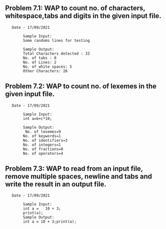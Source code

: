 
##  Problem 7.1: WAP to count no. of characters, whitespace,tabs and digits in the given input file.
       Date - 17/09/2021

```
        Sample Input:
        Some randoms lines for testing

        Sample Output:
        Total Characters detected : 33
        No. of tabs : 0
        No. of Lines: 2 
        No. of white spaces: 5 
        Other Characters: 26

```

## Problem 7.2: WAP to count no. of lexemes in the given input file.
       Date - 17/09/2021
```
        Sample Input:
        int a=b+c*10;

        Sample Output:
         No. of lexemes=9
        No. of keywords=1
        No. of identifiers=3
        No. of integers=1
        No. of fractions=0
        No. of operators=4

```

## Problem 7.3: WAP to read from an input file, remove multiple spaces, newline and tabs and write the result in an output file.
       Date - 17/09/2021

```
        Sample Input:
        int a =   10 + 3;
        print(a);
        Sample Output:
        int a = 10 + 3;print(a);
```